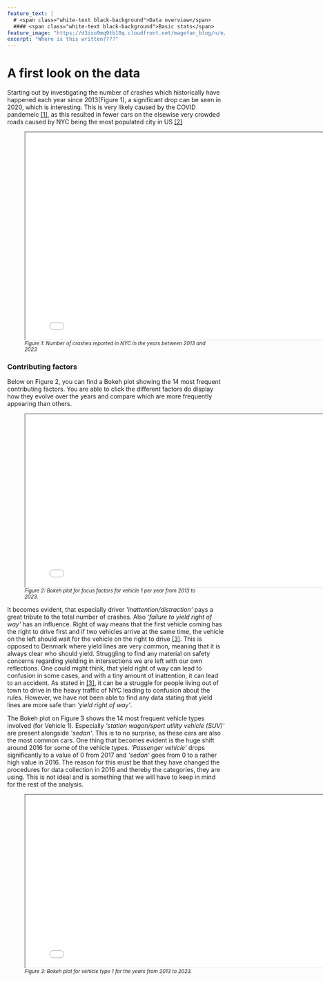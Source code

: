 ```yaml
---
feature_text: |
  # <span class="white-text black-background">Data overview</span>
  #### <span class="white-text black-background">Basic stats</span>
feature_image: "https://d3iso9mq9tb10q.cloudfront.net/magefan_blog/n/e/new-york-nightlife-things-to-do-at-night-big-bus-tours-jan-2017.jpg"
excerpt: "Where is this written????"
---
```

<style>
  .white-text {
    color: white;
  }
  .black-background {
    background-color: black;
    padding: 0.2em 0.5em; /* Adjust padding as needed */
    border-radius: 4px; /* Optional: Add rounded corners */
  }
</style>

# A first look on the data
Starting out by investigating the number of crashes which historically have happened each year since 2013(Figure 1), a significant drop can be seen in 2020, which is interesting. This is very likely caused by the COVID pandemeic <a href="https://jknylaw.com/new-york-car-accident-lawyer/statistics/">[1]</a>, as this resulted in fewer cars on the elsewise very crowded roads caused by NYC being the most populated city in US <a href="https://jknylaw.com/new-york-car-accident-lawyer/statistics/">[2]</a>



<figure>
  <iframe src="/Final_Project/Figures/crashes_per_year.png" width="800" height="480"></iframe>
  <figcaption><i style="font-size: smaller;">Figure 1: Number of crashes reported in NYC in the years between 2013 and 2023</i></figcaption>
</figure>



### Contributing factors
Below on Figure 2, you can find a Bokeh plot showing the 14 most frequent contributing factors. You are able to click the different factors do display how they evolve over the years and compare which are more frequently appearing than others. 

<figure>
  <iframe src="/Final_Project/Figures/bokeh_year_factors.html" width="800" height="400"></iframe>
  <figcaption><i style="font-size: smaller;">Figure 2: Bokeh plot for focus factors for vehicle 1 per year from 2013 to 2023.</i></figcaption>
</figure>

It becomes evident, that especially driver *'inattention/distraction'* pays a great tribute to the total number of crashes.
Also *'failure to yield right of way'* has an influence.
Right of way means that the first vehicle coming has the right to drive first and if two vehicles arrive at the same time, the vehicle on the left should wait for the vehicle on the right to drive <a href="https://www.rubensteinandrynecki.com/blog/2024/01/right-of-way-car-accidents/">[3]</a>.
This is opposed to Denmark where yield lines are very common, meaning that it is always clear who should yield.
Struggling to find any material on safety concerns regarding yielding in intersections we are left with our own reflections. One could might think, that yield right of way can lead to confusion in some cases, and with a tiny amount of inattention, it can lead to an accident.
As stated in <a href="https://www.rubensteinandrynecki.com/blog/2024/01/right-of-way-car-accidents/">[3]</a>, it can be a struggle for people living out of town to drive in the heavy traffic of NYC leading to confusion about the rules.
However, we have not been able to find any data stating that yield lines are more safe than *'yield right of way'*.


The Bokeh plot on Figure 3 shows the 14 most frequent vehicle types involved (for Vehicle 1).
Especially *'station wagon/sport utility vehicle (SUV)'* are present alongside *'sedan'*. This is to no surprise, as these cars are also the most common cars.
One thing that becomes evident is the huge shift around 2016 for some of the vehicle types. *'Passenger vehicle'* drops significantly to a value of 0 from 2017 and *'sedan'* goes from 0 to a rather high value in 2016. 
The reason for this must be that they have changed the procedures for data collection in 2016 and thereby the categories, they are using.
This is not ideal and is something that we will have to keep in mind for the rest of the analysis.

<figure>
  <iframe src="/Final_Project/Figures/bokeh_year_vehicles.html" width="800" height="400"></iframe>
  <figcaption><i style="font-size: smaller;">Figure 3: Bokeh plot for vehicle type 1 for the years from 2013 to 2023.</i></figcaption>
</figure>




